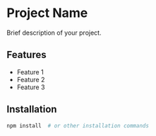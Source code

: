 # Project Name

Brief description of your project.

## Features

- Feature 1
- Feature 2
- Feature 3

## Installation

```bash
npm install  # or other installation commands
